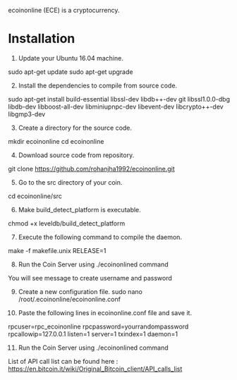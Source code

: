 ecoinonline (ECE) is a cryptocurrency.

Installation
===========================

1) Update your Ubuntu 16.04 machine.

sudo apt-get update
sudo apt-get upgrade

2) Install the dependencies to compile from source code.

sudo apt-get install build-essential libssl-dev libdb++-dev git libssl1.0.0-dbg libdb-dev libboost-all-dev libminiupnpc-dev libevent-dev libcrypto++-dev libgmp3-dev 

3) Create a directory for the source code.

mkdir ecoinonline
cd ecoinonline 

4) Download source code from repository.

git clone https://github.com/rohanjha1992/ecoinonline.git

5) Go to the src directory of your coin.

cd ecoinonline/src

6)  Make build_detect_platform is executable.

chmod +x leveldb/build_detect_platform

7) Execute the following command to compile the daemon.

make -f makefile.unix RELEASE=1

8) Run the Coin Server using ./ecoinonlined command

You will see message to create username and password

9) Create a new configuration file.
sudo nano /root/.ecoinonline/ecoinonline.conf

10) Paste the following lines in ecoinonline.conf file and save it.

rpcuser=rpc_ecoinonline
rpcpassword=yourrandompassword
rpcallowip=127.0.0.1
listen=1
server=1
txindex=1
daemon=1

11) Run the Coin Server using ./ecoinonlined command

List of API call list can be found here : https://en.bitcoin.it/wiki/Original_Bitcoin_client/API_calls_list
